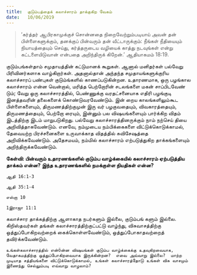 ```yaml
---
title:  குடும்பத்தைக் கலாச்சாரம் தாக்குகிற வேகம்
date:   10/06/2019
---
```


> <p></p>
> ‘கர்த்தர் ஆபிரகாமுக்குச் சொன்னதை நிறைவேற்றும்படியாய் அவன் தன் பிள்ளைகளுக்கும், தனக்குப் பின்வரும் தன் வீட்டாருக்கும்: நீங்கள் நீதியையும் நியாயத்தையும் செய்து, கர்த்தருடைய வழியைக் காத்து நடவுங்கள் என்று கட்டளையிடுவான் என்பதை அறிந்திருக் கிறேன்.’ ஆதியாகமம் 18:19.

குடும்பங்கள்தாம் சமுதாயத்தின் கட்டுமானக் கூறுகள்.  ஆனால்  மனிதர்கள் பல்வேறு பிரிவினர்களாக வாழ்கிறார்கள்.  அதனால்தான் அந்தந்த சமுதாயங்களுக்குரிய கலாச்சாரப் பண்புகள் குடும்ங்களில் காணப்படுகின்றன.  உதாரணமாக, ஒரு பழங்கால கலாச்சாரம் என்ன வென்றால், மரித்த பெற்றோரின் சடலங்களை மகன் சாப்பிடவேண் டும்; வேறு ஒரு கலாச்சாரத்தில், பெண்ணுக்கு வரதட்சனையாக எதிரி பழங்குடி இனத்தவரின் தலைகளைக் கொண்டுவரவேண்டும்.  இன் றைய காலங்களிலும்கூட பிள்ளைகளையும், திருமணத்திற்குமுன் இரு வர் பழகுவதையும், விவகாரத்தையும், திருமணத்தையும், பெற்றோ ரையும், இன்னும் பல விஷயங்களையும் பார்க்கிற விதம் இடத்திற்கு இடம் மாறுபடுகிறது.  பல்வேறு கலாச்சாரத்தினருக்கும் நாம் நற்செய் தியை அறிவித்தாகவேண்டும்.  எனவே, நம்முடைய நம்பிக்கைகளை விட்டுக்கொடுக்காமல், தேவையற்ற பிரச்சனைகளை உருவாக்காத விதத்தில் சுவிசேஷத்தை அறிவிக்கவேண்டும்.  அதேசமயம், நம்மில் கலாச்சாரம் எற்படுத்துகிற தாக்கங்களையும் அறிந்திருக்கவேண்டும்.

**கேள்வி: பின்வரும் உதாரணங்களில் குடும்ப வாழ்க்கையில் கலாச்சாரம் ஏற்படுத்திய தாக்கம் என்ன?  இந்த உதாரணங்களில் நமக்குள்ள நியதிகள் என்ன?**

`ஆதி 16:1-3`

`ஆதி 35:1-4`

`எஸ்றா 10`

`1இராஜா 11:1`

கலாச்சார தாக்கத்திற்கு ஆளாகாத நபர்களும் இல்லை, குடும்பங் களும் இல்லை.  கிறிஸ்தவர்கள் தங்கள் கலாச்சாரத்திற்குட்பட்டு வாழ்ந்து, விசுவாசத்திற்கு ஒத்துப்போகிறவற்றைக் கைக்கொள்ளவேண்டும், ஒத்துப்போகாதவற்றைத் தவிர்க்கவேண்டும்.

`உங்கள்கலாச்சாரத்தில் என்öன்ன விஷயங்கள் குடும்ப வாழ்க்கைக்கு உதவுகிறவையாக, வேதாகமத்திற்கு ஒத்துப்போகிறவையாக இருக்கின்றன?  எவை அவ்வாறு இல்லை?  மாற்ற முடியாத சத்தியங்களை விட்டுக்கொடுக்காமல், உங்கள் கலாச்சாரத்தோடு உங்கள் விசு வாசமும் இணைந்து செல்லும்படி எவ்வாறு வாழலாம்?`